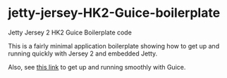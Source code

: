jetty-jersey-HK2-Guice-boilerplate
==================================

Jetty Jersey 2 HK2 Guice Boilerplate code

This is a fairly minimal application boilerplate showing how to get up and running quickly with Jersey 2 and embedded Jetty.

Also, see [this link](https://github.com/t-tang/guice-bridge-jit-injector "guice-bridge-jit-injector") to get up and running smoothly with Guice.
